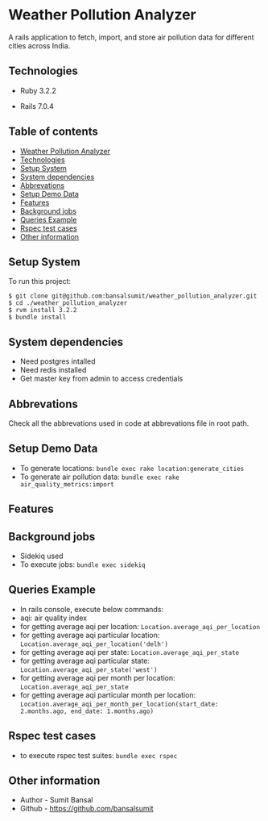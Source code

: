 # Weather Pollution Analyzer
A rails application to fetch, import, and store air pollution data for different cities across India.

## Technologies

* Ruby 3.2.2

* Rails 7.0.4

## Table of contents
* [Weather Pollution Analyzer](#weather-pollution-analyzer)
* [Technologies](#technologies)
* [Setup System](#setup-system)
* [System dependencies](#system-dependencies)
* [Abbrevations](#abbrevations)
* [Setup Demo Data](#setup-demo-data)
* [Features](#features)
* [Background jobs](#background-jobs)
* [Queries Example](#queries-example)
* [Rspec test cases](#rspec-test-cases)
* [Other information](#other-information)

## Setup System
To run this project:

```
$ git clone git@github.com:bansalsumit/weather_pollution_analyzer.git
$ cd ./weather_pollution_analyzer
$ rvm install 3.2.2
$ bundle install
```

## System dependencies
* Need postgres intalled
* Need redis installed
* Get master key from admin to access credentials

## Abbrevations
Check all the abbrevations used in code at abbrevations file in root path.

## Setup Demo Data
* To generate locations: `bundle exec rake location:generate_cities`
* To generate air pollution data: `bundle exec rake air_quality_metrics:import`

## Features

## Background jobs
* Sidekiq used
* To execute jobs: `bundle exec sidekiq`

## Queries Example
* In rails console, execute below commands:
* aqi: air quality index
* for getting average aqi per location: `Location.average_aqi_per_location`
* for getting average aqi particular location: `Location.average_aqi_per_location('delh')`
* for getting average aqi per state: `Location.average_aqi_per_state`
* for getting average aqi particular state: `Location.average_aqi_per_state('west')`
* for getting average aqi per month per location: `Location.average_aqi_per_state`
* for getting average aqi particular month per location: `Location.average_aqi_per_month_per_location(start_date: 2.months.ago, end_date: 1.months.ago)`

## Rspec test cases
* to execute rspec test suites: `bundle exec rspec`

## Other information
* Author - Sumit Bansal
* Github - https://github.com/bansalsumit
